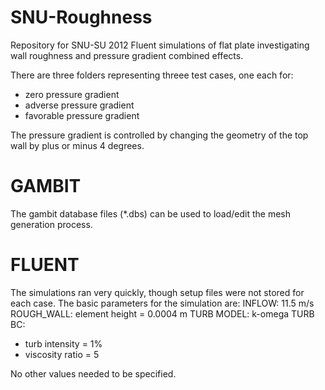 SNU-Roughness
=============

Repository for SNU-SU 2012 Fluent simulations of flat plate investigating wall roughness and pressure gradient combined effects.

There are three folders representing threee test cases, one each for:
- zero pressure gradient
- adverse pressure gradient
- favorable pressure gradient

The pressure gradient is controlled by changing the geometry of the top wall by plus or minus 4 degrees.

GAMBIT
======

The gambit database files (*.dbs) can be used to load/edit the mesh generation process.

FLUENT
======
The simulations ran very quickly, though setup files were not stored for each case. The basic parameters for the simulation are:
INFLOW: 11.5 m/s
ROUGH_WALL: element height = 0.0004 m
TURB MODEL: k-omega
TURB BC:
- turb intensity = 1%
- viscosity ratio = 5

No other values needed to be specified.
